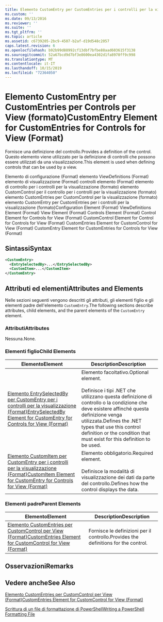 ```yaml
---
title: Elemento CustomEntry per CustomEntries per i controlli per la visualizzazione (Format) | Microsoft Docs
ms.custom: ''
ms.date: 09/13/2016
ms.reviewer: ''
ms.suite: ''
ms.tgt_pltfrm: ''
ms.topic: article
ms.assetid: c6739205-2bc9-4507-b2af-d19d548c2057
caps.latest.revision: 6
ms.openlocfilehash: b92b99d88992cf13dbf7bfbe88aad603615f3138
ms.sourcegitcommit: 52a67bcd9d7bf3e8600ea4302d1fa8970ff9c998
ms.translationtype: MT
ms.contentlocale: it-IT
ms.lasthandoff: 10/15/2019
ms.locfileid: "72364050"
---
```

# <a name="customentry-element-for-customentries-for-controls-for-view-format"></a><span data-ttu-id="e20a1-102">Elemento CustomEntry per CustomEntries per Controls per View (formato)</span><span class="sxs-lookup"><span data-stu-id="e20a1-102">CustomEntry Element for CustomEntries for Controls for View (Format)</span></span>

<span data-ttu-id="e20a1-103">Fornisce una definizione del controllo.</span><span class="sxs-lookup"><span data-stu-id="e20a1-103">Provides a definition of the control.</span></span> <span data-ttu-id="e20a1-104">Questo elemento viene utilizzato per la definizione di controlli che possono essere utilizzati da una visualizzazione.</span><span class="sxs-lookup"><span data-stu-id="e20a1-104">This element is used when defining controls that can be used by a view.</span></span>

<span data-ttu-id="e20a1-105">Elemento di configurazione (Format) elemento ViewDefinitions (Format) elemento di visualizzazione (Format) controlli elemento (Format) elemento di controllo per i controlli per la visualizzazione (formato) elemento CustomControl per il controllo per i controlli per la visualizzazione (formato) elemento CustomEntries per CustomControl per la visualizzazione (formato) elemento CustomEntry per CustomEntries per i controlli per la visualizzazione (formato)</span><span class="sxs-lookup"><span data-stu-id="e20a1-105">Configuration Element (Format) ViewDefinitions Element (Format) View Element (Format) Controls Element (Format) Control Element for Controls for View (Format) CustomControl Element for Control for Controls for View (Format) CustomEntries Element for CustomControl for View (Format) CustomEntry Element for CustomEntries for Controls for View (Format)</span></span>

## <a name="syntax"></a><span data-ttu-id="e20a1-106">Sintassi</span><span class="sxs-lookup"><span data-stu-id="e20a1-106">Syntax</span></span>

```xml
<CustomEntry>
  <EntrySelectedBy>...</EntrySelectedBy>
  <CustomItem>...</CustomItem>
</CustomEntry>
```

## <a name="attributes-and-elements"></a><span data-ttu-id="e20a1-107">Attributi ed elementi</span><span class="sxs-lookup"><span data-stu-id="e20a1-107">Attributes and Elements</span></span>

<span data-ttu-id="e20a1-108">Nelle sezioni seguenti vengono descritti gli attributi, gli elementi figlio e gli elementi padre dell'elemento `CustomEntry`.</span><span class="sxs-lookup"><span data-stu-id="e20a1-108">The following sections describe attributes, child elements, and the parent elements of the `CustomEntry` element.</span></span>

### <a name="attributes"></a><span data-ttu-id="e20a1-109">Attributi</span><span class="sxs-lookup"><span data-stu-id="e20a1-109">Attributes</span></span>

<span data-ttu-id="e20a1-110">Nessuna.</span><span class="sxs-lookup"><span data-stu-id="e20a1-110">None.</span></span>

### <a name="child-elements"></a><span data-ttu-id="e20a1-111">Elementi figlio</span><span class="sxs-lookup"><span data-stu-id="e20a1-111">Child Elements</span></span>

|<span data-ttu-id="e20a1-112">Elemento</span><span class="sxs-lookup"><span data-stu-id="e20a1-112">Element</span></span>|<span data-ttu-id="e20a1-113">Description</span><span class="sxs-lookup"><span data-stu-id="e20a1-113">Description</span></span>|
|-------------|-----------------|
|[<span data-ttu-id="e20a1-114">Elemento EntrySelectedBy per CustomEntry per i controlli per la visualizzazione (Format)</span><span class="sxs-lookup"><span data-stu-id="e20a1-114">EntrySelectedBy Element for CustomEntry for Controls for View (Format)</span></span>](./entryselectedby-element-for-customentry-for-controls-for-view-format.md)|<span data-ttu-id="e20a1-115">Elemento facoltativo.</span><span class="sxs-lookup"><span data-stu-id="e20a1-115">Optional element.</span></span><br /><br /> <span data-ttu-id="e20a1-116">Definisce i tipi .NET che utilizzano questa definizione di controllo o la condizione che deve esistere affinché questa definizione venga utilizzata.</span><span class="sxs-lookup"><span data-stu-id="e20a1-116">Defines the .NET types that use this control definition or the condition that must exist for this definition to be used.</span></span>|
|[<span data-ttu-id="e20a1-117">Elemento CustomItem per CustomEntry per i controlli per la visualizzazione (Format)</span><span class="sxs-lookup"><span data-stu-id="e20a1-117">CustomItem Element for CustomEntry for Controls for View (Format)</span></span>](./customitem-element-for-customentry-for-controls-for-view-format.md)|<span data-ttu-id="e20a1-118">Elemento obbligatorio.</span><span class="sxs-lookup"><span data-stu-id="e20a1-118">Required element.</span></span><br /><br /> <span data-ttu-id="e20a1-119">Definisce la modalità di visualizzazione dei dati da parte del controllo.</span><span class="sxs-lookup"><span data-stu-id="e20a1-119">Defines how the control displays the data.</span></span>|

### <a name="parent-elements"></a><span data-ttu-id="e20a1-120">Elementi padre</span><span class="sxs-lookup"><span data-stu-id="e20a1-120">Parent Elements</span></span>

|<span data-ttu-id="e20a1-121">Elemento</span><span class="sxs-lookup"><span data-stu-id="e20a1-121">Element</span></span>|<span data-ttu-id="e20a1-122">Description</span><span class="sxs-lookup"><span data-stu-id="e20a1-122">Description</span></span>|
|-------------|-----------------|
|[<span data-ttu-id="e20a1-123">Elemento CustomEntries per CustomControl per View (Format)</span><span class="sxs-lookup"><span data-stu-id="e20a1-123">CustomEntries Element for CustomControl for View (Format)</span></span>](./customentries-element-for-customcontrol-for-view-format.md)|<span data-ttu-id="e20a1-124">Fornisce le definizioni per il controllo.</span><span class="sxs-lookup"><span data-stu-id="e20a1-124">Provides the definitions for the control.</span></span>|

## <a name="remarks"></a><span data-ttu-id="e20a1-125">Osservazioni</span><span class="sxs-lookup"><span data-stu-id="e20a1-125">Remarks</span></span>

## <a name="see-also"></a><span data-ttu-id="e20a1-126">Vedere anche</span><span class="sxs-lookup"><span data-stu-id="e20a1-126">See Also</span></span>

[<span data-ttu-id="e20a1-127">Elemento CustomEntries per CustomControl per View (Format)</span><span class="sxs-lookup"><span data-stu-id="e20a1-127">CustomEntries Element for CustomControl for View (Format)</span></span>](./customentries-element-for-customcontrol-for-view-format.md)

[<span data-ttu-id="e20a1-128">Scrittura di un file di formattazione di PowerShell</span><span class="sxs-lookup"><span data-stu-id="e20a1-128">Writing a PowerShell Formatting File</span></span>](./writing-a-powershell-formatting-file.md)
